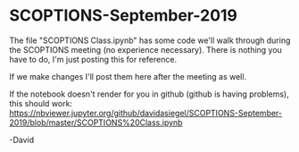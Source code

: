 # SCOPTIONS-September-2019
The file "SCOPTIONS Class.ipynb" has some code we'll walk through during the SCOPTIONS meeting (no experience necessary).  There is nothing you have to do, I'm just posting this for reference.

If we make changes I'll post them here after the meeting as well.

If the notebook doesn't render for you in github (github is having problems), this should work: https://nbviewer.jupyter.org/github/davidasiegel/SCOPTIONS-September-2019/blob/master/SCOPTIONS%20Class.ipynb 

-David
